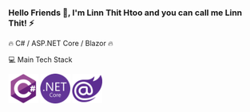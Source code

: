 ### Hello Friends 🤟, I'm Linn Thit Htoo and you can call me Linn Thit! ⚡

🔥 C# / ASP.NET Core / Blazor 🔥

💻 Main Tech Stack

<img src="https://github.com/devicons/devicon/blob/master/icons/csharp/csharp-original.svg" width="60"/>

<img src="https://github.com/devicons/devicon/blob/master/icons/dotnetcore/dotnetcore-original.svg" width="60"/>

<img src="https://github.com/devicons/devicon/blob/master/icons/blazor/blazor-original.svg" width="60"/>

<!--
**Linn-Thit-Htoo/Linn-Thit-Htoo** is a ✨ _special_ ✨ repository because its `README.md` (this file) appears on your GitHub profile.

Here are some ideas to get you started:

- 🔭 I’m currently working on ...
- 🌱 I’m currently learning ...
- 👯 I’m looking to collaborate on ...
- 🤔 I’m looking for help with ...
- 💬 Ask me about ...
- 📫 How to reach me: ...
- 😄 Pronouns: ...
- ⚡ Fun fact: ...
-->
